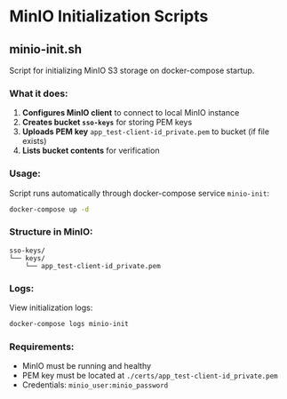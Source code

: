 # MinIO Initialization Scripts

## minio-init.sh

Script for initializing MinIO S3 storage on docker-compose startup.

### What it does:

1. **Configures MinIO client** to connect to local MinIO instance
2. **Creates bucket `sso-keys`** for storing PEM keys
3. **Uploads PEM key** `app_test-client-id_private.pem` to bucket (if file exists)
4. **Lists bucket contents** for verification

### Usage:

Script runs automatically through docker-compose service `minio-init`:

```bash
docker-compose up -d
```

### Structure in MinIO:

```
sso-keys/
└── keys/
    └── app_test-client-id_private.pem
```

### Logs:

View initialization logs:

```bash
docker-compose logs minio-init
```

### Requirements:

- MinIO must be running and healthy
- PEM key must be located at `./certs/app_test-client-id_private.pem`
- Credentials: `minio_user:minio_password`
